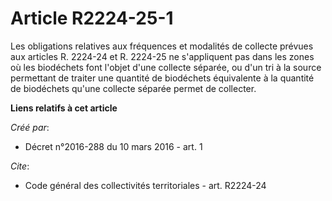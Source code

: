 # Article R2224-25-1

Les obligations relatives aux fréquences et modalités de collecte prévues aux articles R. 2224-24 et R. 2224-25 ne
s'appliquent pas dans les zones où les biodéchets font l'objet d'une collecte séparée, ou d'un tri à la source permettant de
traiter une quantité de biodéchets équivalente à la quantité de biodéchets qu'une collecte séparée permet de collecter.

**Liens relatifs à cet article**

_Créé par_:

  - Décret n°2016-288 du 10 mars 2016 - art. 1

_Cite_:

  - Code général des collectivités territoriales - art. R2224-24
